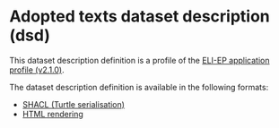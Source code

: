 # Adopted texts dataset description (dsd)

This dataset description definition is a profile of the [ELI-EP application profile (v2.1.0)](https://europarl.github.io/eli-ep/2.1.0/).

The dataset description definition is available in the following formats:
- [SHACL (Turtle serialisation)](./eli-ep_adopted-texts.shacl.ttl)
- [HTML rendering](https://europarl.github.io/eli-ep/dsd/adopted-texts)
